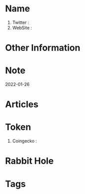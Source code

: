 # Name
1. Twitter : 
2. WebSite : 

# Other Information


# Note 

2022-01-26

# Articles

# Token 
1. Coingecko : 

# Rabbit Hole


# Tags



